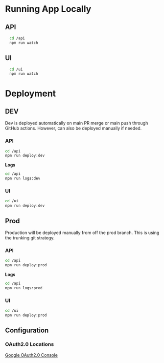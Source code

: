 # Running App Locally

## API

```bash
  cd /api
  npm run watch
```

## UI

```bash
  cd /ui
  npm run watch
```

# Deployment

## DEV

Dev is deployed automatically on main PR merge or main push through GitHub actions. However, can also be deployed manually if needed.

### API

```bash
cd /api
npm run deploy:dev
```

**Logs**

```bash
cd /api
npm run logs:dev
```

### UI

```bash
cd /ui
npm run deploy:dev
```

## Prod

Production will be deployed manually from off the prod branch. This is using the trunking git strategy.

### API

```bash
cd /api
npm run deploy:prod
```

**Logs**

```bash
cd /api
npm run logs:prod
```

### UI

```bash
cd /ui
npm run deploy:prod
```

## Configuration

### OAuth2.0 Locations

[Google OAuth2.0 Console](https://console.cloud.google.com/welcome?invt=AblAnA&organizationId=0&project=ethanedwards)
